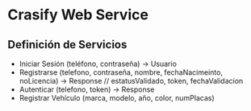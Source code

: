 # Crasify Web Service

## Definición de Servicios

- Iniciar Sesión (teléfono, contraseña) -> Usuario
- Registrarse (telefono, contraseña, nombre, fechaNacimeinto, noLicencia) -> Response // estatusValidado, token, fechaValidacion
- Autenticar (telefono, token) -> Response
- Registrar Vehículo (marca, modelo, año, color, numPlacas)